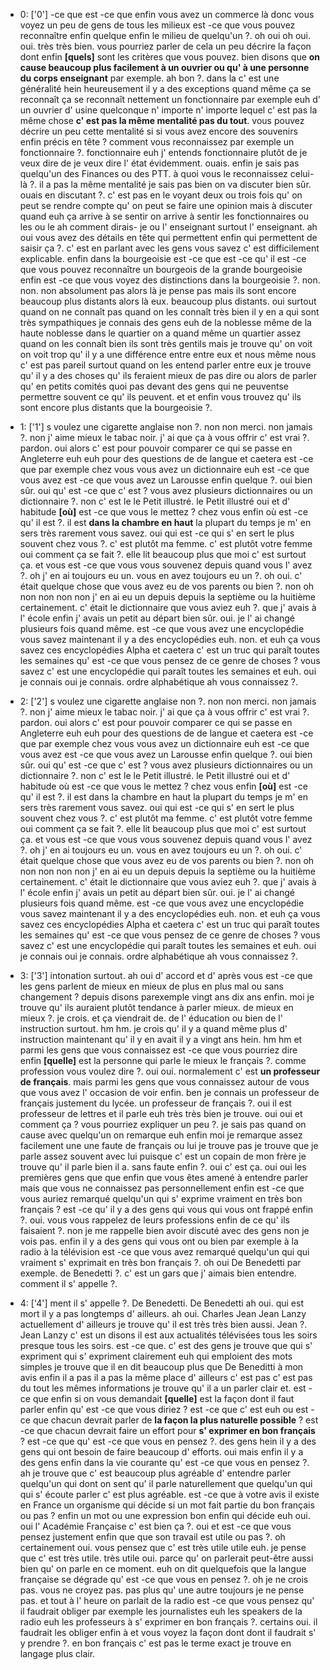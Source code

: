  * 0: ['0']
	 -ce que est -ce que enfin vous avez un commerce là donc vous voyez un peu de gens de tous les milieux est -ce que vous pouvez reconnaître enfin quelque enfin le milieu de quelqu'un ?.
	 oh oui oh oui.
	 oui.
	 très très bien.
	 vous pourriez parler de cela un peu décrire la façon dont enfin **[quels]** sont les critères que vous pouvez.
	 bien disons que **on cause beaucoup plus facilement à un ouvrier ou qu' à une personne du corps enseignant** par exemple.
	 ah bon ?.
	 dans la c' est une généralité hein heureusement il y a des exceptions quand même ça se reconnaît ça se reconnaît nettement un fonctionnaire par exemple euh d' un ouvrier d' usine quelconque n' importe n' importe lequel c' est pas la même chose **c' est pas la même mentalité pas du tout**.
	 vous pouvez décrire un peu cette mentalité si si vous avez encore des souvenirs enfin précis en tête ? comment vous reconnaissez par exemple un fonctionnaire ?.
	 fonctionnaire euh j' entends fonctionnaire plutôt de je veux dire de je veux dire l' état évidemment.
	 ouais.
	 enfin je sais pas quelqu'un des Finances ou des PTT.
	 à quoi vous le reconnaissez celui-là ?.
	 il a pas la même mentalité je sais pas bien on va discuter bien sûr.
	 ouais en discutant ?.
	 c' est pas en le voyant deux ou trois fois qu' on peut se rendre compte qu' on peut se faire une opinion mais à discuter quand euh ça arrive à se sentir on arrive à sentir les fonctionnaires ou les ou le ah comment dirais- je ou l' enseignant surtout l' enseignant.
	 ah oui vous avez des détails en tête qui permettent enfin qui permettent de saisir ça ?.
	 c' est en parlant avec les gens vous savez c' est difficilement explicable.
	 enfin dans la bourgeoisie est -ce que est -ce qu' il est -ce que vous pouvez reconnaître un bourgeois de la grande bourgeoisie enfin est -ce que vous voyez des distinctions dans la bourgeoisie ?.
	 non.
	 non.
	 non absolument pas alors là je pense pas mais ils sont encore beaucoup plus distants alors là eux.
	 beaucoup plus distants.
	 oui surtout quand on ne connaît pas quand on les connaît très bien il y en a qui sont très sympathiques je connais des gens euh de la noblesse même de la haute noblesse dans le quartier on a quand même un quartier assez quand on les connaît bien ils sont très gentils mais je trouve qu' on voit on voit trop qu' il y a une différence entre entre eux et nous même nous c' est pas pareil surtout quand on les entend parler entre eux je trouve qu' il y a des choses qu' ils feraient mieux de pas dire ou alors de parler qu' en petits comités quoi pas devant des gens qui ne peuventse permettre souvent ce qu' ils peuvent.
	 et et enfin vous trouvez qu' ils sont encore plus distants que la bourgeoisie ?.
	
 * 1: ['1']
	s voulez une cigarette anglaise non ?.
	 non non merci.
	 non jamais ?.
	 non j' aime mieux le tabac noir.
	 j' ai que ça à vous offrir c' est vrai ?.
	 pardon.
	 oui alors c' est pour pouvoir comparer ce qui se passe en Angleterre euh euh pour des questions de de langue et caetera est -ce que par exemple chez vous vous avez un dictionnaire euh est -ce que vous avez est -ce que vous avez un Larousse enfin quelque ?.
	 oui bien sûr.
	 oui qu' est -ce que c' est ? vous avez plusieurs dictionnaires ou un dictionnaire ?.
	 non c' est le le Petit illustré.
	 le Petit illustré oui et d' habitude **[où]** est -ce que vous le mettez ? chez vous enfin où est -ce qu' il est ?.
	 il est **dans la chambre en haut** la plupart du temps je m' en sers très rarement vous savez.
	 oui qui est -ce qui s' en sert le plus souvent chez vous ?.
	 c' est plutôt ma femme.
	 c' est plutôt votre femme oui comment ça se fait ?.
	 elle lit beaucoup plus que moi c' est surtout ça.
	 et vous est -ce que vous vous souvenez depuis quand vous l' avez ?.
	 oh j' en ai toujours eu un.
	 vous en avez toujours eu un ?.
	 oh oui.
	 c' était quelque chose que vous avez eu de vos parents ou bien ?.
	 non oh non non non non j' en ai eu un depuis depuis la septième ou la huitième certainement.
	 c' était le dictionnaire que vous aviez euh ?.
	 que j' avais à l' école enfin j' avais un petit au départ bien sûr.
	 oui.
	 je l' ai changé plusieurs fois quand même.
	 est -ce que vous avez une encyclopédie vous savez maintenant il y a des encyclopédies euh.
	 non.
	 et euh ça vous savez ces encyclopédies Alpha et caetera c' est un truc qui paraît toutes les semaines qu' est -ce que vous pensez de ce genre de choses ? vous savez c' est une encyclopédie qui paraît toutes les semaines et euh.
	 oui je connais oui je connais.
	 ordre alphabétique ah vous connaissez ?.
	
 * 2: ['2']
	s voulez une cigarette anglaise non ?.
	 non non merci.
	 non jamais ?.
	 non j' aime mieux le tabac noir.
	 j' ai que ça à vous offrir c' est vrai ?.
	 pardon.
	 oui alors c' est pour pouvoir comparer ce qui se passe en Angleterre euh euh pour des questions de de langue et caetera est -ce que par exemple chez vous vous avez un dictionnaire euh est -ce que vous avez est -ce que vous avez un Larousse enfin quelque ?.
	 oui bien sûr.
	 oui qu' est -ce que c' est ? vous avez plusieurs dictionnaires ou un dictionnaire ?.
	 non c' est le le Petit illustré.
	 le Petit illustré oui et d' habitude où est -ce que vous le mettez ? chez vous enfin **[où]** est -ce qu' il est ?.
	 il est dans la chambre en haut la plupart du temps je m' en sers très rarement vous savez.
	 oui qui est -ce qui s' en sert le plus souvent chez vous ?.
	 c' est plutôt ma femme.
	 c' est plutôt votre femme oui comment ça se fait ?.
	 elle lit beaucoup plus que moi c' est surtout ça.
	 et vous est -ce que vous vous souvenez depuis quand vous l' avez ?.
	 oh j' en ai toujours eu un.
	 vous en avez toujours eu un ?.
	 oh oui.
	 c' était quelque chose que vous avez eu de vos parents ou bien ?.
	 non oh non non non non j' en ai eu un depuis depuis la septième ou la huitième certainement.
	 c' était le dictionnaire que vous aviez euh ?.
	 que j' avais à l' école enfin j' avais un petit au départ bien sûr.
	 oui.
	 je l' ai changé plusieurs fois quand même.
	 est -ce que vous avez une encyclopédie vous savez maintenant il y a des encyclopédies euh.
	 non.
	 et euh ça vous savez ces encyclopédies Alpha et caetera c' est un truc qui paraît toutes les semaines qu' est -ce que vous pensez de ce genre de choses ? vous savez c' est une encyclopédie qui paraît toutes les semaines et euh.
	 oui je connais oui je connais.
	 ordre alphabétique ah vous connaissez ?.
	
 * 3: ['3']
	intonation surtout.
	 ah oui d' accord et d' après vous est -ce que les gens parlent de mieux en mieux de plus en plus mal ou sans changement ? depuis disons parexemple vingt ans dix ans enfin.
	 moi je trouve qu' ils auraient plutôt tendance à parler mieux.
	 de mieux en mieux ?.
	 je crois.
	 et ça viendrait de.
	 de l' éducation ou bien de l' instruction surtout.
	 hm hm.
	 je crois qu' il y a quand même plus d' instruction maintenant qu' il y en avait il y a vingt ans hein.
	 hm hm et parmi les gens que vous connaissez est -ce que vous pourriez dire enfin **[quelle]** est la personne qui parle le mieux le français ?.
	 comme profession vous voulez dire ?.
	 oui oui.
	 normalement c' est **un professeur de français**.
	 mais parmi les gens que vous connaissez autour de vous que vous avez l' occasion de voir enfin.
	 ben je connais un professeur de français justement du lycée.
	 un professeur de français ?.
	 oui il est professeur de lettres et il parle euh très très bien je trouve.
	 oui oui et comment ça ? vous pourriez expliquer un peu ?.
	 je sais pas quand on cause avec quelqu'un on remarque euh enfin moi je remarque assez facilement une une faute de français ou lui je trouve pas je trouve que je parle assez souvent avec lui puisque c' est un copain de mon frère je trouve qu' il parle bien il a.
	 sans faute enfin ?.
	 oui c' est ça.
	 oui oui les premières gens que que enfin que vous êtes amené à entendre parler mais que vous ne connaissez pas personnellement enfin est -ce que vous auriez remarqué quelqu'un qui s' exprime vraiment en très bon français ? est -ce qu' il y a des gens qui vous qui vous ont frappé enfin ?.
	 oui.
	 vous vous rappelez de leurs professions enfin de ce qu' ils faisaient ?.
	 non je me rappelle bien avoir discuté avec des gens non je vois pas.
	 enfin il y a des gens qui vous ont ou bien par exemple à la radio à la télévision est -ce que vous avez remarqué quelqu'un qui qui vraiment s' exprimait en très bon français ?.
	 oh oui De Benedetti par exemple.
	 de Benedetti ?.
	 c' est un gars que j' aimais bien entendre.
	 comment il s' appelle ?.
	
 * 4: ['4']
	ment il s' appelle ?.
	 De Benedetti.
	 De Benedetti ah oui.
	 qui est mort il y a pas longtemps d' ailleurs.
	 ah oui.
	 Charles Jean Jean Lanzy actuellement d' ailleurs je trouve qu' il est très très bien aussi.
	 Jean ?.
	 Jean Lanzy c' est un disons il est aux actualités télévisées tous les soirs presque tous les soirs.
	 est -ce que.
	 c' est des gens je trouve que qui s' expriment qui s' expriment clairement euh qui emploient des mots simples je trouve que il en dit beaucoup plus que De Beneditti à mon avis enfin il a pas il a pas la même place d' ailleurs c' est pas c' est pas du tout les mêmes informations je trouve qu' il a un parler clair et.
	 est -ce que enfin si on vous demandait **[quelle]** est la façon dont il faut parler enfin qu' est -ce que vous diriez ? est -ce que c' est euh ou est -ce que chacun devrait parler de **la façon la plus naturelle possible** ? est -ce que chacun devrait faire un effort pour **s' exprimer en bon français** ? est -ce que qu' est -ce que vous en pensez ?.
	 des gens hein il y a des gens qui ont besoin de faire beaucoup d' efforts.
	 oui mais enfin il y a des gens enfin dans la vie courante qu' est -ce que vous en pensez ?.
	 ah je trouve que c' est beaucoup plus agréable d' entendre parler quelqu'un qui dont on sent qu' il parle naturellement que quelqu'un qui qui s' écoute parler c' est plus agréable.
	 est -ce que à votre avis il existe en France un organisme qui décide si un mot fait partie du bon français ou pas ? enfin un mot ou une expression bon enfin qui décide euh oui.
	 oui l' Académie Française c' est bien ça ?.
	 oui et est -ce que vous pensez justement enfin que que son travail est utile ou pas ?.
	 oh certainement oui.
	 vous pensez que c' est très utile utile euh.
	 je pense que c' est très utile.
	 très utile oui.
	 parce qu' on parlerait peut-être aussi bien qu' on parle en ce moment.
	 euh on dit quelquefois que la langue française se dégrade qu' est -ce que vous en pensez ?.
	 oh je ne crois pas.
	 vous ne croyez pas.
	 pas plus qu' une autre toujours je ne pense pas.
	 et tout à l' heure on parlait de la radio est -ce que vous pensez qu' il faudrait obliger par exemple les journalistes euh les speakers de la radio euh les professeurs à s' exprimer en bon français ?.
	 certains oui.
	 il faudrait les obliger enfin à et vous voyez la façon dont dont il faudrait s' y prendre ?.
	 en bon français c' est pas le terme exact je trouve en langage plus clair.
	
